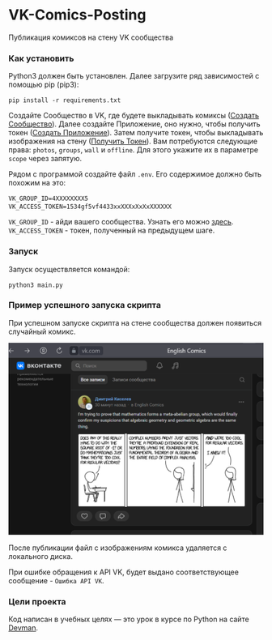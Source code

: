# VK-Comics-Posting
Публикация комиксов на стену VK сообщества

### Как установить

Python3 должен быть установлен. Далее загрузите ряд зависимостей с помощью pip (pip3):

    pip install -r requirements.txt

Создайте Сообщество в VK, где будете выкладывать комиксы ([Создать Сообщество](https://vk.com/dev/implicit_flow_user)).
Далее создайте Приложение, оно нужно, чтобы получить токен ([Создать Приложение](https://vk.com/apps?act=manage)).
Затем получите токен, чтобы выкладывать изображения на стену ([Получить Токен](https://vk.com/dev/implicit_flow_user)). 
Вам потребуются следующие права: `photos`, `groups`, `wall` и `offline`. Для этого укажите их в параметре `scope` через запятую.


Рядом с программой создайте файл `.env`. Его содержимое должно быть похожим на это:

    VK_GROUP_ID=4XXXXXXXX5
    VK_ACCESS_TOKEN=1534gf5vf4433xxXXXxXxXxXXXXXX

`VK_GROUP_ID` - айди вашего сообщества. Узнать его можно [здесь](https://regvk.com/id/).
`VK_ACCESS_TOKEN` - токен, полученный на предыдущем шаге.


### Запуск

Запуск осуществляется командой:

    python3 main.py


### Пример успешного запуска скрипта

При успешном запуске скрипта на стене сообщества должен появиться случайный комикс.

![img.png](img.png)

После публикации файл с изображениям комикса удаляется с локального диска.

При ошибке обращения к API VK, будет выдано соответствующее сообщение - `Ошибка API VK`.


### Цели проекта

Код написан в учебных целях — это урок в курсе по Python на сайте [Devman](https://dvmn.org).

